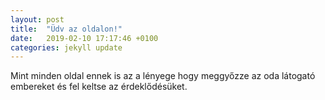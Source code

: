 ```yaml
---
layout: post
title:  "Üdv az oldalon!"
date:   2019-02-10 17:17:46 +0100
categories: jekyll update
---
```

Mint minden oldal ennek is az a lényege hogy meggyőzze az oda látogató embereket és fel keltse az érdeklődésüket. 
